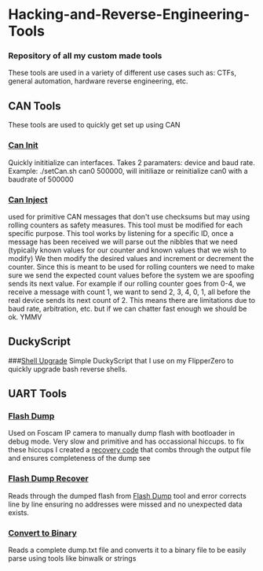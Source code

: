 # Hacking-and-Reverse-Engineering-Tools
### Repository of all my custom made tools
These tools are used in a variety of different use cases such as: CTFs, general automation, hardware reverse engineering, etc.

## CAN Tools
These tools are used to quickly get set up using CAN 

### [Can Init](CAN/setCan.sh)
Quickly inititialize can interfaces. Takes 2 paramaters: device and baud rate.
Example: ./setCan.sh can0 500000, will initiliaze or reinitialize can0 with a baudrate of 500000


### [Can Inject](CAN/can_inject.py)
used for primitive CAN messages that don't use checksums but may using rolling counters as safety measures. This tool must be modified for each specific purpose. 
This tool works by listening for a specific ID, once  a message has been received we will parse out the nibbles that we need (typically known values for our counter and known values that we wish to modify)
We then modify the desired values and increment or decrement the counter. Since this is meant to be used for rolling counters we need to make sure we send the expected count values before the system we are spoofing sends its next value. 
For example if our rolling counter goes from 0-4, we receive a message with count 1, we want to send 2, 3, 4, 0, 1, all before the real device sends its next count of 2. This means there are limitations due to baud rate, arbitration, etc. but if we can chatter fast enough we should be ok. YMMV

## DuckyScript

###[Shell Upgrade](DuckyScript/shell_upgrade.txt)
Simple DuckyScript that I use on my FlipperZero to quickly upgrade bash reverse shells.

## UART Tools

### [Flash Dump](UART/flash_dump.py)
Used on Foscam IP camera to manually dump flash with bootloader in debug mode. Very slow and primitive and has occassional hiccups. to fix these hiccups I created a [recovery code](UART/recover.py) that combs through the output file and ensures completeness of the dump see 

### [Flash Dump Recover](UART/recover.py)
Reads through the dumped flash from [Flash Dump](UART/flash_dump.py) tool and error corrects line by line ensuring no addresses were missed and no unexpected data exists.

### [Convert to Binary](UART/convert.py)
Reads a complete dump.txt file and converts it to a binary file to be easily parse using tools like binwalk or strings
